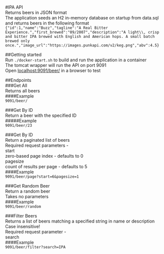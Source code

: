 #IPA API  
Returns beers in JSON format  
The application seeds an H2 in-memory database on startup from data.sql and returns beers in the following format  
`{"id":1,"name":"Buzz","tagline":"A Real Bitter Experience.","first_brewed":"09/2007","description":"A light\\, crisp and bitter IPA brewed with English and American hops. A small batch brewed only once.","image_url":"https://images.punkapi.com/v2/keg.png","abv":4.5}`  

##Getting started  
Run `./docker-start.sh` to build and run the application in a container  
The tomcat wrapper will run the API on port 9091  
Open <localhost:9091/beer/> in a browser to test  

##Endpoints  
###Get All  
Returns all beers  
####Example  
`9091/beer/`  

###Get By ID  
Return a beer with the specified ID  
#####Example  
`9091/beer/23`  

###Get By ID  
Return a paginated list of beers  
Required request parameters -  
start  
zero-based page index - defaults to 0  
pagesize  
count of results per page - defaults to 5  
####Example  
`9091/beer/page?start=6&pagesize=1`  

###Get Random Beer  
Return a random beer   
Takes no parameters  
####Example  
`9091/beer/random`  

###Filter Beers  
Returns a list of beers matching a specified string in name or description  
Case insensitive!  
Required request parameter -  
search  
####Example  
`9091/beer/filter?search=IPA`
